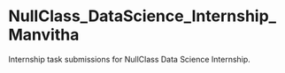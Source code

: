 # NullClass_DataScience_Internship_Manvitha
Internship task submissions for NullClass Data Science Internship.
